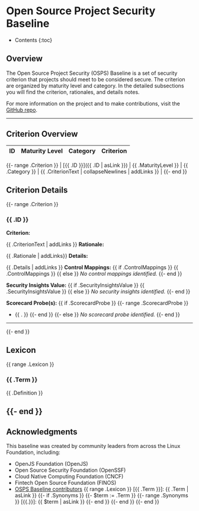 # Open Source Project Security Baseline

* Contents
{:toc}

## Overview

The Open Source Project Security (OSPS) Baseline is a set of security criterion that projects should meet to be considered secure.
The criterion are organized by maturity level and category.
In the detailed subsections you will find the criterion, rationales, and details notes.

For more information on the project and to make contributions, visit the [GitHub repo](https://github.com/ossf/security-baseline).

---

## Criterion Overview

| ID  | Maturity Level | Category | Criterion |
| --- | -------------- | -------- | -------- |

{{- range .Criterion }}
| [{{ .ID }}]({{ .ID | asLink }}) | {{ .MaturityLevel }} | {{ .Category }} | {{ .CriterionText | collapseNewlines | addLinks }} |
{{- end }}

## Criterion Details

{{- range .Criterion }}

### {{ .ID }}

**Criterion:**

{{ .CriterionText | addLinks }}
**Rationale:**

{{ .Rationale | addLinks}}
**Details:**

{{ .Details | addLinks }}
**Control Mappings:**
{{ if .ControlMappings }}
{{ .ControlMappings }}
{{ else }}
_No control mappings identified._
{{- end }}

**Security Insights Value:**
{{ if .SecurityInsightsValue }}
{{ .SecurityInsightsValue }}
{{ else }}
_No security insights identified._
{{- end }}

**Scorecard Probe(s):**
{{ if .ScorecardProbe }}
{{- range .ScorecardProbe }}
- {{ . }}
{{- end }}
{{- else }}
_No scorecard probe identified._
{{- end }}

---

{{- end }}


## Lexicon
{{ range .Lexicon }}
### {{ .Term }}

{{ .Definition }}

{{- end }}
---

## Acknowledgments

This baseline was created by community leaders from across the Linux Foundation, including:

- OpenJS Foundation (OpenJS)
- Open Source Security Foundation (OpenSSF)
- Cloud Native Computing Foundation (CNCF)
- Fintech Open Source Foundation (FINOS)
- [OSPS Baseline contributors](https://github.com/ossf/security-baseline/graphs/contributors)
{{ range .Lexicon }}
[{{ .Term }}]: {{ .Term | asLink }}
{{- if .Synonyms }}
{{- $term := .Term }}
{{- range .Synonyms }}
[{{.}}]: {{ $term | asLink }}
{{- end }}
{{- end }}
{{- end }}
